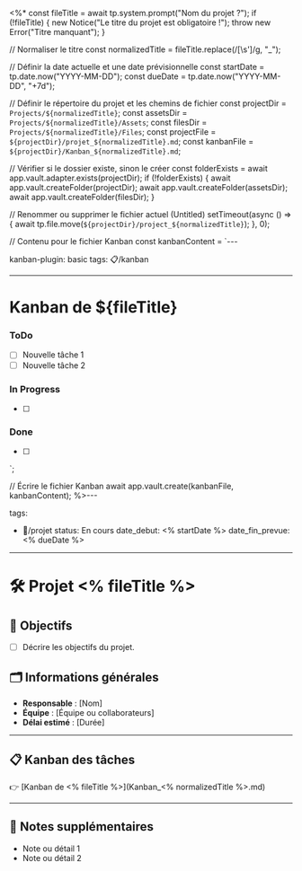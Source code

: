 <%*
const fileTitle = await tp.system.prompt("Nom du projet ?");
if (!fileTitle) {
    new Notice("Le titre du projet est obligatoire !");
    throw new Error("Titre manquant");
}

// Normaliser le titre
const normalizedTitle = fileTitle.replace(/[\s']/g, "_");

// Définir la date actuelle et une date prévisionnelle
const startDate = tp.date.now("YYYY-MM-DD");
const dueDate = tp.date.now("YYYY-MM-DD", "+7d");

// Définir le répertoire du projet et les chemins de fichier
const projectDir = `Projects/${normalizedTitle}`;
const assetsDir = `Projects/${normalizedTitle}/Assets`;
const filesDir = `Projects/${normalizedTitle}/Files`;
const projectFile = `${projectDir}/projet_${normalizedTitle}.md`;
const kanbanFile = `${projectDir}/Kanban_${normalizedTitle}.md`;

// Vérifier si le dossier existe, sinon le créer
const folderExists = await app.vault.adapter.exists(projectDir);
if (!folderExists) {
    await app.vault.createFolder(projectDir);
    await app.vault.createFolder(assetsDir);
    await app.vault.createFolder(filesDir);
}

// Renommer ou supprimer le fichier actuel (Untitled)
setTimeout(async () => {
    await tp.file.move(`${projectDir}/project_${normalizedTitle}`);
}, 0);

// Contenu pour le fichier Kanban
const kanbanContent = `---

kanban-plugin: basic
tags: 📋/kanban

---

# Kanban de ${fileTitle}

### ToDo

- [ ] Nouvelle tâche 1
- [ ] Nouvelle tâche 2

### In Progress

- [ ]

### Done

- [ ]
`;

// Écrire le fichier Kanban
await app.vault.create(kanbanFile, kanbanContent);
%>---

tags:
- 📁/projet
status: En cours
date_debut: <% startDate %>
date_fin_prevue: <% dueDate %>

---

# 🛠️ Projet <% fileTitle %>

## 🎯 Objectifs

- [ ] Décrire les objectifs du projet.

## 🗂️ Informations générales

- **Responsable** : [Nom]
- **Équipe** : [Équipe ou collaborateurs]
- **Délai estimé** : [Durée]

---

## 📋 Kanban des tâches

👉 [Kanban de <% fileTitle %>](Kanban_<% normalizedTitle %>.md)

---

## 📓 Notes supplémentaires

- Note ou détail 1
- Note ou détail 2



